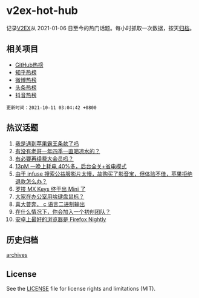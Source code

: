 # v2ex-hot-hub

 记录[V2EX](https://www.v2ex.com/)从 2021-01-06 日至今的热门话题。每小时抓取一次数据，按天[归档](archives)。
 
 ## 相关项目

- [GitHub热榜](https://github.com/snaildev/github-hot-hub)
- [知乎热榜](https://github.com/snaildev/zhihu-hot-hub)
- [微博热榜](https://github.com/snaildev/weibo-hot-hub)
- [头条热榜](https://github.com/snaildev/toutiao-hot-hub)
- [抖音热榜](https://github.com/snaildev/douyin-hot-hub)


 `更新时间：2021-10-11 03:04:42 +0800`

## 热议话题

1. [我是遇到苹果霸王条款了吗](https://www.v2ex.com/t/806795)
1. [有没有老哥一年四季一直喝凉水的？](https://www.v2ex.com/t/806853)
1. [有必要再续费大会员吗？](https://www.v2ex.com/t/806822)
1. [13pM 一晚上耗电 40%多，后台全关+省电模式](https://www.v2ex.com/t/806801)
1. [由于 infuse 搜索公益服影片太慢，故购买了影音宝，但体验不佳，苹果拒绝退款怎么办？](https://www.v2ex.com/t/806819)
1. [罗技 MX Keys 终于出 Mini 了](https://www.v2ex.com/t/806799)
1. [大家在办公室用啥键盘鼠标？](https://www.v2ex.com/t/806808)
1. [喜大普奔， c 语言二进制输出](https://www.v2ex.com/t/806816)
1. [在什么情况下，你会加入一个初创团队？](https://www.v2ex.com/t/806815)
1. [安卓上最好的浏览器是 Firefox Nightly](https://www.v2ex.com/t/806872)

## 历史归档

[archives](archives)

## License

See the [LICENSE](LICENSE) file for license rights and limitations (MIT).
